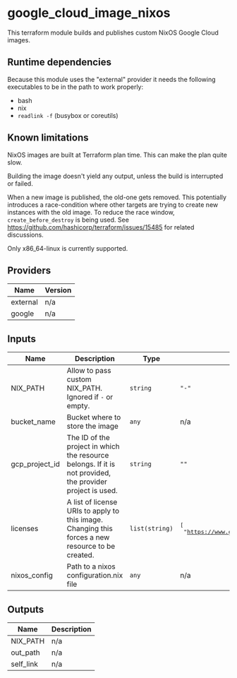 # google_cloud_image_nixos

This terraform module builds and publishes custom NixOS Google Cloud images.

## Runtime dependencies

Because this module uses the "external" provider it needs the following
executables to be in the path to work properly:

* bash
* nix
* `readlink -f` (busybox or coreutils)

## Known limitations

NixOS images are built at Terraform plan time. This can make the plan quite
slow.

Building the image doesn't yield any output, unless the build is interrupted or
failed.

When a new image is published, the old-one gets removed. This potentially
introduces a race-condition where other targets are trying to create new
instances with the old image. To reduce the race window, `create_before_destroy` is being used. See
https://github.com/hashicorp/terraform/issues/15485 for related discussions.

Only x86_64-linux is currently supported.

<!-- terraform-docs-start -->
## Providers

| Name | Version |
|------|---------|
| external | n/a |
| google | n/a |

## Inputs

| Name | Description | Type | Default | Required |
|------|-------------|------|---------|:-----:|
| NIX\_PATH | Allow to pass custom NIX\_PATH. Ignored if `-` or empty. | `string` | `"-"` | no |
| bucket\_name | Bucket where to store the image | `any` | n/a | yes |
| gcp\_project\_id | The ID of the project in which the resource belongs. If it is not provided, the provider project is used. | `string` | `""` | no |
| licenses | A list of license URIs to apply to this image. Changing this forces a new resource to be created. | `list(string)` | <pre>[<br>  "https://www.googleapis.com/compute/v1/projects/vm-options/global/licenses/enable-vmx"<br>]</pre> | no |
| nixos\_config | Path to a nixos configuration.nix file | `any` | n/a | yes |

## Outputs

| Name | Description |
|------|-------------|
| NIX\_PATH | n/a |
| out\_path | n/a |
| self\_link | n/a |

<!-- terraform-docs-end -->

